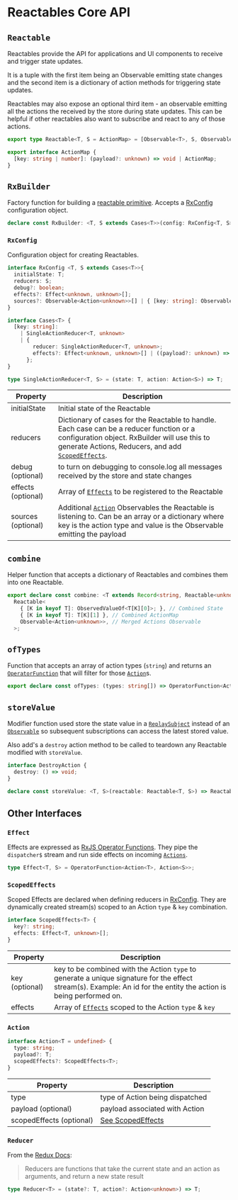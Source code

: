 # Reactables Core API

## `Reactable` <a name="reactable"></a>

Reactables provide the API for applications and UI components to receive and trigger state updates.

It is a tuple with the first item being an Observable emitting state changes and the second item is a dictionary of action methods for triggering state updates. 

Reactables may also expose an optional third item - an observable emitting all the actions the received by the store during state updates. This can be helpful if other reactables also want to subscribe and react to any of those actions.

```typescript
export type Reactable<T, S = ActionMap> = [Observable<T>, S, Observable<Action<unknown>>?];

export interface ActionMap {
  [key: string | number]: (payload?: unknown) => void | ActionMap;
}
```

## `RxBuilder` <a name="rx-builder"></a>

Factory function for building a [reactable primitive](/reactables/getting-started/core-concepts#reactable-primitive). Accepts a [RxConfig](#rx-config) configuration object.

```typescript
declare const RxBuilder: <T, S extends Cases<T>>(config: RxConfig<T, S>) => Reactable<T, { [K in keyof S]: (payload?: unknown) => void; }>;

```

### `RxConfig` <a name="rx-config"></a>

Configuration object for creating Reactables.

```typescript
interface RxConfig <T, S extends Cases<T>>{
  initialState: T;
  reducers: S;
  debug?: boolean;
  effects?: Effect<unknown, unknown>[];
  sources?: Observable<Action<unknown>>[] | { [key: string]: Observable<unknown> };
}

interface Cases<T> {
  [key: string]:
    | SingleActionReducer<T, unknown>
    | {
        reducer: SingleActionReducer<T, unknown>;
        effects?: Effect<unknown, unknown>[] | ((payload?: unknown) => ScopedEffects<unknown>);
      };
}

type SingleActionReducer<T, S> = (state: T, action: Action<S>) => T;
```
| Property | Description |
| -------- | ----------- |
| initialState | Initial state of the Reactable |
| reducers | Dictionary of cases for the Reactable to handle. Each case can be a reducer function or a configuration object. RxBuilder will use this to generate Actions, Reducers, and add [`ScopedEffects`](#api-scoped-effects). |
| debug (optional) | to turn on debugging to console.log all messages received by the store and state changes |
| effects (optional) | Array of [`Effects`](#api-effect) to be registered to the Reactable |
| sources (optional) <a name="hub-sources"></a> | Additional [`Action`](#api-action) Observables the Reactable is listening to. Can be an array or a dictionary where key is the action type and value is the Observable emitting the payload |

## `combine` <a name="combine"></a>
Helper function that accepts a dictionary of Reactables and combines them into one Reactable.

```typescript
export declare const combine: <T extends Record<string, Reactable<unknown, unknown>>>(sourceReactables: T) =>
  Reactable<
    { [K in keyof T]: ObservedValueOf<T[K][0]>; }, // Combined State
    { [K in keyof T]: T[K][1] }, // Combined ActionMap
    Observable<Action<unknown>>, // Merged Actions Observable
  >;
```

## `ofTypes` <a name="of-types"></a>

Function that accepts an array of action types (`string`) and returns an <a href="https://rxjs.dev/api/index/interface/OperatorFunction" target="_blank" rel="noreferrer">`OperatorFunction`</a> that will filter for those [`Action`](#api-action)s.

```typescript
export declare const ofTypes: (types: string[]) => OperatorFunction<Action<unknown>, Action<unknown>>;
```

## `storeValue` <a name="store-value"></a>

Modifier function used store the state value in a <a href="https://rxjs.dev/api/index/class/ReplaySubject" target="_blank" rel="noreferrer">`ReplaySubject`</a> instead of an <a href="https://rxjs.dev/api/index/class/Observable" target="_blank" rel="noreferrer">`Observable`</a> so subsequent subscriptions can access the latest stored value.

Also add's a `destroy` action method to be called to teardown any Reactable modified with `storeValue`.

```typescript
interface DestroyAction {
  destroy: () => void;
}

declare const storeValue: <T, S>(reactable: Reactable<T, S>) => Reactable<T, S & DestroyAction>;
```

## Other Interfaces <a name="interfaces"></a>

### `Effect` <a name="api-effect"></a>

Effects are expressed as <a href="https://rxjs.dev/api/index/interface/OperatorFunction">RxJS Operator Functions</a>. They pipe the `dispatcher$` stream and run side effects on incoming [`Actions`](#api-action).

```typescript
type Effect<T, S> = OperatorFunction<Action<T>, Action<S>>;
```

### `ScopedEffects` <a name="api-scoped-effects"></a>

Scoped Effects are declared when defining reducers in [RxConfig](#rx-config). They are dynamically created stream(s) scoped to an Action `type` & `key` combination.

```typescript
interface ScopedEffects<T> {
  key?: string;
  effects: Effect<T, unknown>[];
}
```
| Property | Description |
| -------- | ----------- |
| key (optional) | key to be combined with the Action `type` to generate a unique signature for the effect stream(s). Example: An id for the entity the action is being performed on. |
| effects | Array of [`Effects`](#api-effect) scoped to the Action `type` & `key` |


### `Action` <a name="api-action"></a>
```typescript
interface Action<T = undefined> {
  type: string;
  payload?: T;
  scopedEffects?: ScopedEffects<T>;
}
```
| Property | Description |
| -------- | ----------- |
| type | type of Action being dispatched |
| payload (optional) | payload associated with Action |
| scopedEffects (optional) | [See ScopedEffects](#api-scoped-effects) |

### `Reducer` <a name="api-reducer"></a>

From the <a href="https://redux.js.org/tutorials/fundamentals/part-3-state-actions-reducers" target="_blank" rel="noreferrer">Redux Docs</a>:
> Reducers are functions that take the current state and an action as arguments, and return a new state result

```typescript
type Reducer<T> = (state?: T, action?: Action<unknown>) => T;
```
